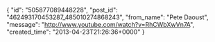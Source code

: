  {
   "id": "505877089448228",
   "post_id": "462493170453287_485010274868243",
   "from_name": "Pete Daoust",
   "message": "http://www.youtube.com/watch?v=RhCWbXwVn7A",
   "created_time": "2013-04-23T21:26:36+0000"
 }

